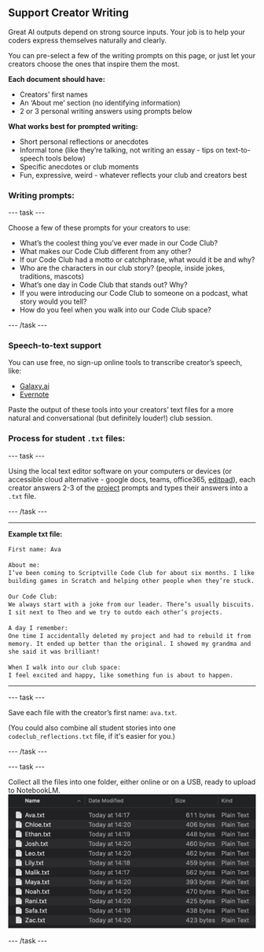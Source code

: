## Support Creator Writing
Great AI outputs depend on strong source inputs. Your job is to help your coders express themselves naturally and clearly.

You can pre-select a few of the writing prompts on this page, or just let your creators choose the ones that inspire them the most.

**Each document should have:**
* Creators’ first names  
* An ‘About me’ section (no identifying information)  
* 2 or 3 personal writing answers using prompts below

**What works best for prompted writing:**
* Short personal reflections or anecdotes
* Informal tone (like they’re talking, not writing an essay - tips on text-to-speech tools below)  
* Specific anecdotes or club moments  
* Fun, expressive, weird - whatever reflects your club and creators best


### Writing prompts:

--- task ---

Choose a few of these prompts for your creators to use:

- What’s the coolest thing you’ve ever made in our Code Club?  
- What makes our Code Club different from any other?  
- If our Code Club had a motto or catchphrase, what would it be and why?  
- Who are the characters in our club story? (people, inside jokes, traditions, mascots)  
- What’s one day in Code Club that stands out? Why?  
- If you were introducing our Code Club to someone on a podcast, what story would you tell?  
- How do you feel when you walk into our Code Club space?

--- /task ---

### Speech-to-text support

You can use free, no sign-up online tools to transcribe creator’s speech, like:

* [Galaxy.ai](https://galaxy.ai/ai-transcription)  
* [Evernote](https://evernote.com/ai-transcribe)

Paste the output of these tools into your creators’ text files for a more natural and conversational (but definitely louder!) club session.

### Process for student `.txt` files:

--- task ---

Using the local text editor software on your computers or devices (or accessible cloud alternative - google docs, teams, office365, [editpad](https://www.editpad.org/)), each creator answers 2-3 of the [project](http://rpf.io/ccpodcast) prompts and types their answers into a `.txt` file.  

--- /task ---


---

**Example txt file:**

```
First name: Ava

About me:  
I’ve been coming to Scriptville Code Club for about six months. I like 
building games in Scratch and helping other people when they’re stuck.

Our Code Club:  
We always start with a joke from our leader. There’s usually biscuits. 
I sit next to Theo and we try to outdo each other’s projects.

A day I remember:  
One time I accidentally deleted my project and had to rebuild it from 
memory. It ended up better than the original. I showed my grandma and 
she said it was brilliant!

When I walk into our club space: 
I feel excited and happy, like something fun is about to happen.
```

---


--- task ---

Save each file with the creator’s first name: `ava.txt`. 

(You could also combine all student stories into one `codeclub_reflections.txt` file, if it's easier for you.)

--- /task ---

--- task ---

Collect all the files into one folder, either online or on a USB, ready to upload to NotebookLM.
![](images/files.png)

--- /task ---


